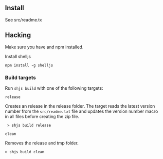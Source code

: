 ## Install


See src/readme.tx

## Hacking

Make sure you have and npm installed.

Install shelljs

`npm install -g shelljs`

### Build targets

Run `shjs build` with one of the following targets:

`release`

Creates an release in the release folder.
The target reads the latest version number from the `src/readme.txt` file and updates the version number macro in all files before creating the zip file.


` > shjs build release`

`clean`

Removes the release and tmp folder.

`> shjs build clean`